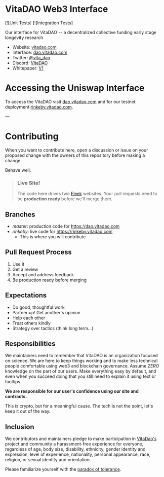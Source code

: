 # VitaDAO Web3 Interface

[![Unit Tests]
[![Integration Tests]

Our interface for VitaDAO -- a decentralized collective funding early stage longevity research

- Website: [vitadao.com](https://vitadao.com)
- Interface: [dao.vitadao.com](https://dao.vitadao.com)
- Twitter: [@vita_dao](https://twitter.com/vita_dao)
- Discord: [VitaDAO](https://discord.gg/3S3ftnmZYD[](url))
- Whitepaper: [V1](https://github.com/VitaDAO/whitepaper/raw/master/VitaDAO_Whitepaper.pdf)

# Accessing the Uniswap Interface
To access the VitaDAO visit [dao.vitadao.com](https://dao.vitadao.com) and for our testnet deployment [rinkeby.vitadao.com](https://rinkeby.vitadao.com).

—

# Contributing

When you want to contribute here, open a discussion or issue on your proposed change with the owners of this repository before making a change. 

Behave well. 

>### **Live Site!**
>The code here drives two [Fleek](https://app.fleek.co/) websites. Your pull requests need to be **production ready** before we'll merge them.

## Branches

* *master*: production code for https://dao.vitadao.com
* *rinkeby*: live code for https://rinkeby.vitadao.com
    * This is where you will contribute

## Pull Request Process

1. Use it
2. Get a review
3. Accept and address feedback
4. Be production ready before merging
 

## Expectations

* Do good, thoughtful work
* Partner up! Get another's opinion
* Help each other 
* Treat others kindly
* Strategy over tactics (think long term...)

## Responsibilities

We maintainers need to remember that VitaDAO is an organization focused on science. We are here to keep things working and to make less technical people comfortable using web3 and blockchain governance. Assume *ZERO* knowledge on the part of our users. Make everything easy by default, and even when you succeed doing that you still need to explain it using text or tooltips. 

**We are responsible for our user's confidence using our site and contracts.**

This is crypto, but for a meaningful cause. The tech is not the point, let's keep it out of the way.

## Inclusion 

We contributors and maintainers pledge to make participation in [VitaDao's](https://vitadao.com) project and community a harassment-free experience for everyone, regardless of age, body size, disability, ethnicity, gender identity and expression, level of experience, nationality, personal appearance, race, religion, or sexual identity and orientation.

Please familiarize yourself with the [paradox of tolerance](https://en.wikipedia.org/wiki/Paradox_of_tolerance).
